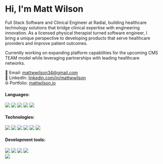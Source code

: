 # Hi, I'm Matt Wilson
Full Stack Software and Clinical Engineer at Radial, building healthcare technology solutions that bridge clinical expertise with engineering innovation. As a licensed physical therapist turned software engineer, I bring a unique perspective to developing products that serve healthcare providers and improve patient outcomes.

Currently working on expanding platform capabilities for the upcoming CMS TEAM model while leveraging partnerships with leading healthcare networks.

📧 Email: mattwwilson34@gmail.com  
🔗 LinkedIn: [linkedin.com/in/mattwwilson](https://www.linkedin.com/in/mattwwilson/)  
🌐 Portfolio: [mattwilson.io](https://mattwilson.io/)

#### Languages:
<div>
  <img src="https://img.shields.io/badge/python-3670A0?style=for-the-badge&logo=python&logoColor=ffdd54" />
  <img src='https://img.shields.io/badge/typescript-%23007ACC.svg?style=for-the-badge&logo=typescript&logoColor=white' />
  <img src="https://img.shields.io/badge/javascript-%23323330.svg?style=for-the-badge&logo=javascript&logoColor=%23F7DF1E" />
  <img src="https://img.shields.io/badge/go-%2300ADD8.svg?style=for-the-badge&logo=go&logoColor=white" />
  <img src="https://img.shields.io/badge/SQL-005C84?style=for-the-badge&logo=sql&logoColor=white" />
</div>

#### Technologies:
<div>
  <img src="https://img.shields.io/badge/django-%23092E20.svg?style=for-the-badge&logo=django&logoColor=white" />
  <img src="https://img.shields.io/badge/React-61DAFB?logo=React&logoColor=white&style=for-the-badge" />
  <img src="https://img.shields.io/badge/AWS-%23FF9900.svg?style=for-the-badge&logo=amazon-aws&logoColor=white" />
  <img src="https://img.shields.io/badge/Node.js-339933?logo=Node.js&logoColor=white&style=for-the-badge" />
  <img src="https://img.shields.io/badge/Jest-C21325?logo=Jest&logoColor=white&style=for-the-badge" />
  <img src="https://img.shields.io/badge/postgres-%23316192.svg?style=for-the-badge&logo=postgresql&logoColor=white" />
</div>

#### Development tools:
<div>
  <img src="https://img.shields.io/badge/NeoVim-%2357A143.svg?&style=for-the-badge&logo=neovim&logoColor=white" />
  <img src="https://img.shields.io/badge/Git-F05032?logo=Git&logoColor=white&style=for-the-badge" />
  <img src="https://img.shields.io/badge/GitHub-181717?logo=GitHub&logoColor=white&style=for-the-badge" />
  <img src="https://img.shields.io/badge/mac%20os-000000?style=for-the-badge&logo=apple&logoColor=white" />
</div>

<img src="https://github-readme-stats.vercel.app/api?username=mattwwilson34&count_private=true&theme=radical&show_icons=true" />

